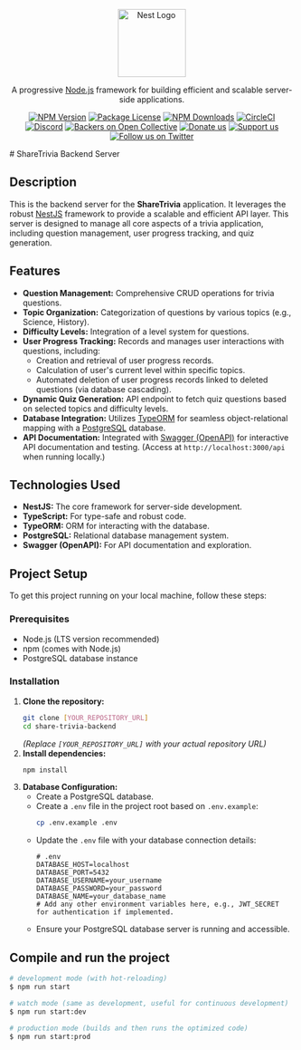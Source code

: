 <p align="center">
  <a href="http://nestjs.com/" target="blank"><img src="https://nestjs.com/img/logo-small.svg" width="120" alt="Nest Logo" /></a>
</p>

[circleci-image]: https://img.shields.io/circleci/build/github/nestjs/nest/master?token=abc123def456
[circleci-url]: https://circleci.com/gh/nestjs/nest

  <p align="center">A progressive <a href="http://nodejs.org" target="_blank">Node.js</a> framework for building efficient and scalable server-side applications.</p>
    <p align="center">
<a href="https://www.npmjs.com/~nestjscore" target="_blank"><img src="https://img.shields.io/npm/v/@nestjs/core.svg" alt="NPM Version" /></a>
<a href="https://www.npmjs.com/~nestjscore" target="_blank"><img src="https://img.shields.io/npm/l/@nestjs/core.svg" alt="Package License" /></a>
<a href="https://www.npmjs.com/~nestjscore" target="_blank"><img src="https://img.shields.io/npm/dm/@nestjs/common.svg" alt="NPM Downloads" /></a>
<a href="https://circleci.com/gh/nestjs/nest" target="_blank"><img src="https://img.shields.io/circleci/build/github/nestjs/nest/master" alt="CircleCI" /></a>
<a href="https://discord.gg/G7Qnnhy" target="_blank"><img src="https://img.shields.io/badge/discord-online-brightgreen.svg" alt="Discord"/></a>
<a href="https://opencollective.com/nest#backer" target="_blank"><img src="https://opencollective.com/nest/backers/badge.svg" alt="Backers on Open Collective" /></a>
<a href="https://opencollective.com/nest#sponsor" target="_blank"><img src="https://img.shields.io/badge/Donate-PayPal-ff3f59.svg" alt="Donate us"/></a>
    <a href="https://opencollective.com/nest#sponsor"  target="_blank"><img src="https://img.shields.io/badge/Support%20us-Open%20Collective-41B883.svg" alt="Support us"></a>
  <a href="https://twitter.com/nestframework" target="_blank"><img src="https://img.shields.io/twitter/follow/nestframework.svg?style=social&label=Follow" alt="Follow us on Twitter"></a>
</p>
  # ShareTrivia Backend Server

## Description

This is the backend server for the **ShareTrivia** application. It leverages the robust [NestJS](https://nestjs.com/) framework to provide a scalable and efficient API layer. This server is designed to manage all core aspects of a trivia application, including question management, user progress tracking, and quiz generation.

## Features

* **Question Management:** Comprehensive CRUD operations for trivia questions.
* **Topic Organization:** Categorization of questions by various topics (e.g., Science, History).
* **Difficulty Levels:** Integration of a level system for questions.
* **User Progress Tracking:** Records and manages user interactions with questions, including:
    * Creation and retrieval of user progress records.
    * Calculation of user's current level within specific topics.
    * Automated deletion of user progress records linked to deleted questions (via database cascading).
* **Dynamic Quiz Generation:** API endpoint to fetch quiz questions based on selected topics and difficulty levels.
* **Database Integration:** Utilizes [TypeORM](https://typeorm.io/) for seamless object-relational mapping with a [PostgreSQL](https://www.postgresql.org/) database.
* **API Documentation:** Integrated with [Swagger (OpenAPI)](https://swagger.io/) for interactive API documentation and testing. (Access at `http://localhost:3000/api` when running locally.)

## Technologies Used

* **NestJS:** The core framework for server-side development.
* **TypeScript:** For type-safe and robust code.
* **TypeORM:** ORM for interacting with the database.
* **PostgreSQL:** Relational database management system.
* **Swagger (OpenAPI):** For API documentation and exploration.

## Project Setup

To get this project running on your local machine, follow these steps:

### Prerequisites

* Node.js (LTS version recommended)
* npm (comes with Node.js)
* PostgreSQL database instance

### Installation

1.  **Clone the repository:**
    ```bash
    git clone [YOUR_REPOSITORY_URL]
    cd share-trivia-backend
    ```
    *(Replace `[YOUR_REPOSITORY_URL]` with your actual repository URL)*
2.  **Install dependencies:**
    ```bash
    npm install
    ```
3.  **Database Configuration:**
    * Create a PostgreSQL database.
    * Create a `.env` file in the project root based on `.env.example`:
        ```bash
        cp .env.example .env
        ```
    * Update the `.env` file with your database connection details:
        ```env
        # .env
        DATABASE_HOST=localhost
        DATABASE_PORT=5432
        DATABASE_USERNAME=your_username
        DATABASE_PASSWORD=your_password
        DATABASE_NAME=your_database_name
        # Add any other environment variables here, e.g., JWT_SECRET for authentication if implemented.
        ```
    * Ensure your PostgreSQL database server is running and accessible.

## Compile and run the project

```bash
# development mode (with hot-reloading)
$ npm run start

# watch mode (same as development, useful for continuous development)
$ npm run start:dev

# production mode (builds and then runs the optimized code)
$ npm run start:prod

